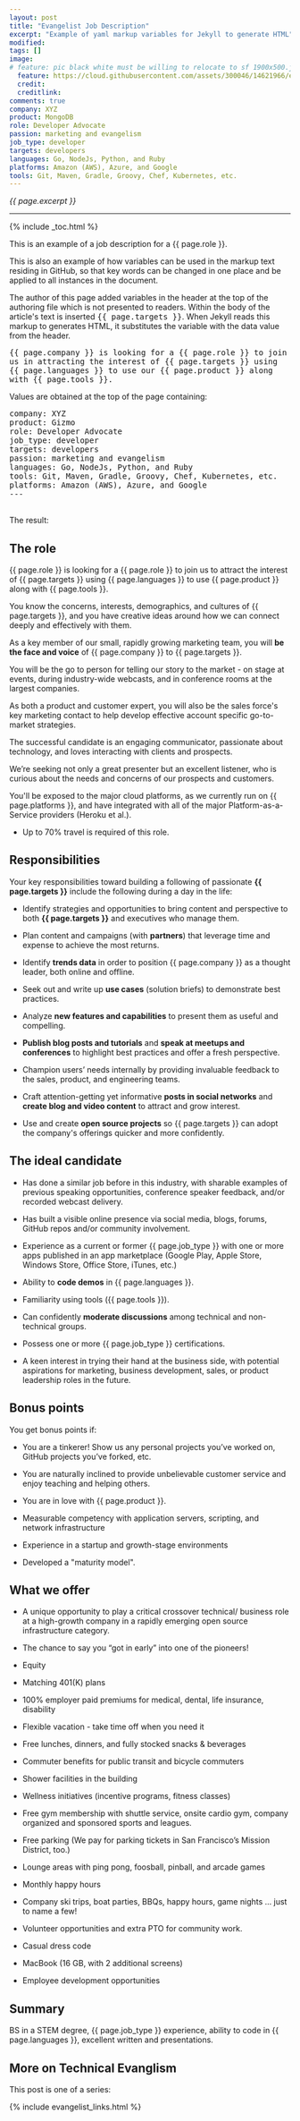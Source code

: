 ```yaml
---
layout: post
title: "Evangelist Job Description"
excerpt: "Example of yaml markup variables for Jekyll to generate HTML"
modified:
tags: []
image:
# feature: pic black white must be willing to relocate to sf 1900x500.jpg
  feature: https://cloud.githubusercontent.com/assets/300046/14621966/ee85d7a2-0583-11e6-923c-a58327524273.jpg
  credit: 
  creditlink: 
comments: true
company: XYZ
product: MongoDB
role: Developer Advocate
passion: marketing and evangelism 
job_type: developer
targets: developers
languages: Go, NodeJs, Python, and Ruby
platforms: Amazon (AWS), Azure, and Google
tools: Git, Maven, Gradle, Groovy, Chef, Kubernetes, etc.
---
```

<i>{{ page.excerpt }}</i>
<hr />

{% include _toc.html %}

This is an example of a job description for a {{ page.role }}. 

This is also an example of how variables can be used in the markup text residing in GitHub,
so that key words can be changed in one place and be applied to all instances in the document.

The author of this page added variables in the header at the top of the authoring file which is not presented to readers. Within the body of the article's text is inserted <tt>{{ page.targets }}</tt>. When Jekyll reads this markup to generates HTML, it substitutes the variable with the data value from the header.

<tt>
&#123;&#123; page.company }} is looking for a &#123;&#123; page.role }} to join us in attracting the interest of &#123;&#123; page.targets }} using &#123;&#123; page.languages }} to use our &#123;&#123; page.product }} along with &#123;&#123; page.tools }}.
</tt>

Values are obtained at the top of the page containing:

<pre>
company: XYZ
product: Gizmo
role: Developer Advocate
job_type: developer
targets: developers
passion: marketing and evangelism 
languages: Go, NodeJs, Python, and Ruby
tools: Git, Maven, Gradle, Groovy, Chef, Kubernetes, etc.
platforms: Amazon (AWS), Azure, and Google
---
   </pre>

The result:

## The role

{{ page.role }} is looking for a {{ page.role }} to join us to attract the interest of {{ page.targets }} using {{ page.languages }} to use {{ page.product }} along with {{ page.tools }}.

You know the concerns, interests, demographics, and cultures of {{ page.targets }},
and you have creative ideas around how we can connect deeply and effectively with them.

As a key member of our small, rapidly growing marketing team, 
you will <strong>be the face and voice</strong> of {{ page.company }} to {{ page.targets }}. 

You will be the go to person for telling our story to the market - 
on stage at events, during industry-wide webcasts, and in conference rooms at the largest companies. 

As both a product and customer expert, you will also be the sales force's key marketing contact to help develop effective account specific go-to-market strategies. 

The successful candidate is an engaging communicator, passionate about technology, 
and loves interacting with clients and prospects. 

We’re seeking not only a great presenter but an excellent listener, who is curious about the needs and concerns of our prospects and customers.

You'll be exposed to the major cloud platforms, as we currently run on 
{{ page.platforms }}, and have integrated with all of the major Platform-as-a-Service providers (Heroku et al.).

* Up to 70% travel is required of this role.


## Responsibilities

Your key responsibilities toward building a following of passionate <strong>{{ page.targets }}</strong> 
include the following during a day in the life:

* Identify strategies and opportunities to bring content and perspective to both <strong>{{ page.targets }}</strong> and executives who manage them.

* Plan content and campaigns (with <strong>partners</strong>) that leverage time and expense to achieve the most returns.

* Identify <strong>trends data</strong> in order to position {{ page.company }} as a thought leader, both online and offline.
 
* Seek out and write up <strong>use cases</strong> (solution briefs) to demonstrate best practices.

* Analyze <strong>new features and capabilities</strong> to present them as useful and compelling.

* <strong>Publish blog posts and tutorials</strong> and <strong>speak at meetups and conferences</strong> to highlight best practices and offer a fresh perspective.

* Champion users’ needs internally by providing invaluable feedback to the sales, product, and engineering teams.

* Craft attention-getting yet informative <strong>posts in social networks</strong> and <strong>create blog and video content</strong> to attract and grow interest.

* Use and create <strong>open source projects</strong> so {{ page.targets }} can adopt the company's offerings quicker and more confidently.

## The ideal candidate 

* Has done a similar job before in this industry, with sharable examples of previous speaking opportunities, conference speaker feedback, and/or recorded webcast delivery. 

* Has built a visible online presence via social media, blogs, forums, GitHub repos and/or community involvement.

* Experience as a current or former {{ page.job_type }} with one or more apps published in an app marketplace 
   (Google Play, Apple Store, Windows Store, Office Store, iTunes, etc.)

* Ability to <strong>code demos</strong> in {{ page.languages }}.

* Familiarity using tools ({{ page.tools }}).

* Can confidently <strong>moderate discussions</strong> among technical and non-technical groups.

* Possess one or more {{ page.job_type }} certifications.

* A keen interest in trying their hand at the business side, with potential aspirations for marketing, business development, sales, or product leadership roles in the future.


## Bonus points

You get bonus points if:

 * You are a tinkerer! Show us any personal projects you’ve worked on, GitHub projects you’ve forked, etc.
 
 * You are naturally inclined to provide unbelievable customer service and enjoy teaching and helping others.

 * You are in love with {{ page.product }}.

 * Measurable competency with application servers, scripting, and network infrastructure

 * Experience in a startup and growth-stage environments

 * Developed a "maturity model".
 

## What we offer

* A unique opportunity to play a critical crossover technical/ business role 
at a high-growth company in a rapidly emerging open source infrastructure category.

* The chance to say you “got in early” into one of the pioneers!

* Equity
* Matching 401(K) plans 
* 100% employer paid premiums for medical, dental, life insurance, disability
* Flexible vacation - take time off when you need it

* Free lunches, dinners, and fully stocked snacks & beverages
* Commuter benefits for public transit and bicycle commuters
* Shower facilities in the building
* Wellness initiatives (incentive programs, fitness classes)
* Free gym membership with shuttle service, onsite cardio gym, company organized and sponsored sports and leagues.
* Free parking (We pay for parking tickets in San Francisco’s Mission District, too.)

* Lounge areas with ping pong, foosball, pinball, and arcade games
* Monthly happy hours
* Company ski trips, boat parties, BBQs, happy hours, game nights ... just to name a few!
* Volunteer opportunities and extra PTO for community work.

* Casual dress code

* MacBook (16 GB, with 2 additional screens)
* Employee development opportunities 

## Summary

BS in a STEM degree, {{ page.job_type }} experience, ability to code in {{ page.languages }}, excellent written and presentations.


## More on Technical Evanglism #

This post is one of a series:

{% include evangelist_links.html %}

